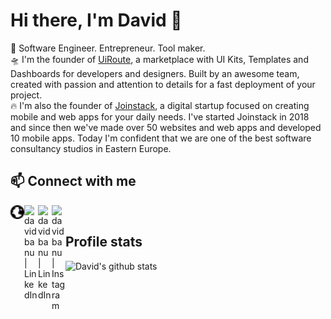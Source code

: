 # Hi there, I'm David 👋 


🚀 Software Engineer. Entrepreneur. Tool maker. 
</br>
🛸 I'm the founder of [UiRoute], a marketplace with UI Kits, Templates and Dashboards for developers and designers. Built by an awesome team, created with passion and attention to details for a fast deployment of your project.
</br>
🔥 I'm also the founder of [Joinstack], a digital startup focused on creating mobile and web apps for your daily needs. I've started Joinstack in 2018
   and since then we've made over 50 websites and web apps and developed 10 mobile apps. 
   Today I'm confident that we are one of the best software consultancy studios in Eastern Europe. 


## 📫 Connect with me

[<img align="left" alt="davidbanu.com" width="22px" src="https://raw.githubusercontent.com/iconic/open-iconic/master/svg/globe.svg" />][website]
[<img align="left" alt="davidbanu | LinkedIn" width="22px" src="https://cdn.jsdelivr.net/npm/simple-icons@v3/icons/medium.svg" />][medium]
[<img align="left" alt="davidbanu | LinkedIn" width="22px" src="https://cdn.jsdelivr.net/npm/simple-icons@v3/icons/linkedin.svg" />][linkedin]
[<img align="left" alt="davidbanu | Instagram" width="22px" src="https://cdn.jsdelivr.net/npm/simple-icons@v3/icons/instagram.svg" />][instagram]

<br/>

## Profile stats

![David's github stats](https://github-readme-stats.vercel.app/api?username=davidbanu&count_private=true&theme=omni)

[Joinstack]: https://joinstack.tech
[UiRoute]: https://uiroute.com
[website]: https://davidbanu.com
[medium]: https://medium.com/@davidbanu
[instagram]: https://instagram.com/davidbanu_
[linkedin]: https://linkedin.com/in/davidbanu
